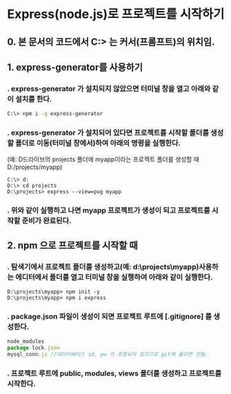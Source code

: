 # Express(node.js)로 프로젝트를 시작하기

## 0. 본 문서의 코드에서 C:\> 는 커서(프롬프트)의 위치임.

## 1. express-generator를 사용하기
### . express-generator 가 설치되지 않았으면 터미널 창을 열고 아래와 같이 설치를 한다.
~~~bash
C:\> npm i -g express-generator
~~~
### . express-generator 가 설치되어 있다면 프로젝트를 시작할 폴더를 생성할 폴더로 이동(터미널 창에서)하여 아래의 명령을 실행한다.
(예: D드라이브의 projects 폴더에 myapp이라는 프로젝트 폴더를 생성할 때  D:/projects/myapp)
~~~
C:\> d:
D:\> cd projects
D:\projects> express --view=pug myapp
~~~
### . 위와 같이 실행하고 나면 myapp 프로젝트가 생성이 되고 프로젝트를 시작할 준비가 완료된다.


## 2. npm 으로 프로젝트를 시작할 때
### . 탐색기에서 프로젝트 폴더를 생성하고(예: d:\projects\myapp)사용하는 에디터에서 폴더를 열고 터미널 창을 실행하여 아래와 같이 실행한다.
~~~
D:\projects\myapp> npm init -y
D:\projects\myapp> npm i express
~~~

### . package.json 파일이 생성이 되면 프로젝트 루트에 [**.gitignore**] 를 생성한다.
~~~js
node_modules
package-lock.json
mysql_conn.js //데이터베이스 id, pw 가 포함되어 있으므로 git에 올리면 안됨.
~~~

### . 프로젝트 루트에 public, modules, views 폴더를 생성하고 프로젝트를 시작한다.

